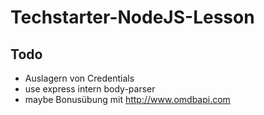 # Techstarter-NodeJS-Lesson
## Todo
- Auslagern von Credentials
- use express intern body-parser
- maybe Bonusübung mit http://www.omdbapi.com